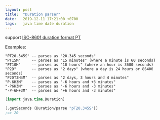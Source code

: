 ```yaml
---
layout: post
title:  "Duration parser"
date:   2019-12-11 17:21:00 +0700
tags:   java time date duration
---
```


support [ISO-8601 duration format P<date>T<time>](https://en.wikipedia.org/wiki/ISO_8601#Durations)

 Examples:

    "PT20.345S" -- parses as "20.345 seconds"
    "PT15M"     -- parses as "15 minutes" (where a minute is 60 seconds)
    "PT10H"     -- parses as "10 hours" (where an hour is 3600 seconds)
    "P2D"       -- parses as "2 days" (where a day is 24 hours or 86400 seconds)
    "P2DT3H4M"  -- parses as "2 days, 3 hours and 4 minutes"
    "P-6H3M"    -- parses as "-6 hours and +3 minutes"
    "-P6H3M"    -- parses as "-6 hours and -3 minutes"
    "-P-6H+3M"  -- parses as "+6 hours and -3 minutes"
 
```clj
(import java.time.Duration)

(.getSeconds (Duration/parse "pT20.345S"))
;=> 20
``` 

